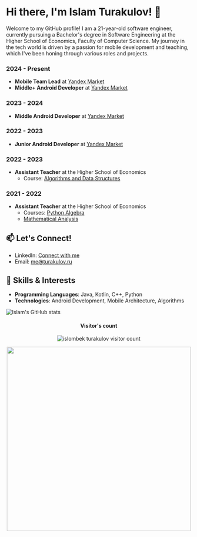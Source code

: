 # Hi there, I'm Islam Turakulov! 👋

Welcome to my GitHub profile! I am a 21-year-old software engineer, currently pursuing a Bachelor's degree in Software Engineering at the Higher School of Economics, Faculty of Computer Science. My journey in the tech world is driven by a passion for mobile development and teaching, which I've been honing through various roles and projects.

### 2024 - Present
- **Mobile Team Lead** at [Yandex Market](https://market.yandex.ru)
- **Middle+ Android Developer** at [Yandex Market](https://market.yandex.ru)

### 2023 - 2024
- **Middle Android Developer** at [Yandex Market](https://market.yandex.ru)

### 2022 - 2023
- **Junior Android Developer** at [Yandex Market](https://market.yandex.ru)

### 2022 - 2023
- **Assistant Teacher** at the Higher School of Economics
  - Course: [Algorithms and Data Structures](https://www.hse.ru/ba/se/courses/646475757.html)

### 2021 - 2022
- **Assistant Teacher** at the Higher School of Economics
  - Courses: [Python Algebra](https://cs.hse.ru/dse/courses/499714511.html)
  - [Mathematical Analysis](https://www.hse.ru/ba/se/courses/499704368.html)

## 📫 Let's Connect!
- LinkedIn: [Connect with me](https://www.linkedin.com/in/iuturakulov)
- Email: me@turakulov.ru

## 🚀 Skills & Interests
- **Programming Languages**: Java, Kotlin, C++, Python
- **Technologies**: Android Development, Mobile Architecture, Algorithms

![Islam's GitHub stats](https://github-readme-stats.vercel.app/api?username=IslamTurakulov&show_icons=true&theme=radical)
<h4 align="center">Visitor's count</h4>

<p align="center"><img src="https://profile-counter.glitch.me/{IslombekTurakulov}/count.svg" alt="islombek turakulov visitor count" /></p>


<p align="center">
  <img width="500px" src="https://github-readme-stats.vercel.app/api?username=islombekturakulov&layout=compact&hide_border=true&show_icons=true&theme=radical"/>
</p>

